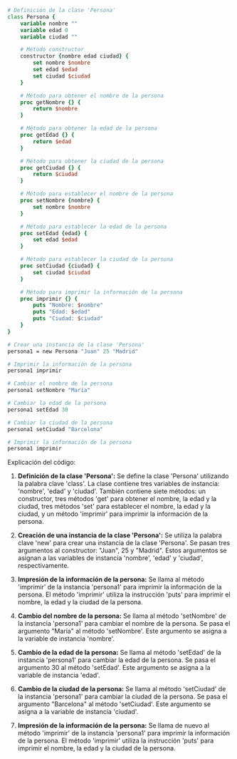 ```tcl
# Definición de la clase 'Persona'
class Persona {
    variable nombre ""
    variable edad 0
    variable ciudad ""

    # Método constructor
    constructor {nombre edad ciudad} {
        set nombre $nombre
        set edad $edad
        set ciudad $ciudad
    }

    # Método para obtener el nombre de la persona
    proc getNombre {} {
        return $nombre
    }

    # Método para obtener la edad de la persona
    proc getEdad {} {
        return $edad
    }

    # Método para obtener la ciudad de la persona
    proc getCiudad {} {
        return $ciudad
    }

    # Método para establecer el nombre de la persona
    proc setNombre {nombre} {
        set nombre $nombre
    }

    # Método para establecer la edad de la persona
    proc setEdad {edad} {
        set edad $edad
    }

    # Método para establecer la ciudad de la persona
    proc setCiudad {ciudad} {
        set ciudad $ciudad
    }

    # Método para imprimir la información de la persona
    proc imprimir {} {
        puts "Nombre: $nombre"
        puts "Edad: $edad"
        puts "Ciudad: $ciudad"
    }
}

# Crear una instancia de la clase 'Persona'
persona1 = new Persona "Juan" 25 "Madrid"

# Imprimir la información de la persona
persona1 imprimir

# Cambiar el nombre de la persona
persona1 setNombre "María"

# Cambiar la edad de la persona
persona1 setEdad 30

# Cambiar la ciudad de la persona
persona1 setCiudad "Barcelona"

# Imprimir la información de la persona
persona1 imprimir
```

Explicación del código:

1. **Definición de la clase 'Persona':** Se define la clase 'Persona' utilizando la palabra clave 'class'. La clase contiene tres variables de instancia: 'nombre', 'edad' y 'ciudad'. También contiene siete métodos: un constructor, tres métodos 'get' para obtener el nombre, la edad y la ciudad, tres métodos 'set' para establecer el nombre, la edad y la ciudad, y un método 'imprimir' para imprimir la información de la persona.

2. **Creación de una instancia de la clase 'Persona':** Se utiliza la palabra clave 'new' para crear una instancia de la clase 'Persona'. Se pasan tres argumentos al constructor: "Juan", 25 y "Madrid". Estos argumentos se asignan a las variables de instancia 'nombre', 'edad' y 'ciudad', respectivamente.

3. **Impresión de la información de la persona:** Se llama al método 'imprimir' de la instancia 'persona1' para imprimir la información de la persona. El método 'imprimir' utiliza la instrucción 'puts' para imprimir el nombre, la edad y la ciudad de la persona.

4. **Cambio del nombre de la persona:** Se llama al método 'setNombre' de la instancia 'persona1' para cambiar el nombre de la persona. Se pasa el argumento "María" al método 'setNombre'. Este argumento se asigna a la variable de instancia 'nombre'.

5. **Cambio de la edad de la persona:** Se llama al método 'setEdad' de la instancia 'persona1' para cambiar la edad de la persona. Se pasa el argumento 30 al método 'setEdad'. Este argumento se asigna a la variable de instancia 'edad'.

6. **Cambio de la ciudad de la persona:** Se llama al método 'setCiudad' de la instancia 'persona1' para cambiar la ciudad de la persona. Se pasa el argumento "Barcelona" al método 'setCiudad'. Este argumento se asigna a la variable de instancia 'ciudad'.

7. **Impresión de la información de la persona:** Se llama de nuevo al método 'imprimir' de la instancia 'persona1' para imprimir la información de la persona. El método 'imprimir' utiliza la instrucción 'puts' para imprimir el nombre, la edad y la ciudad de la persona.
